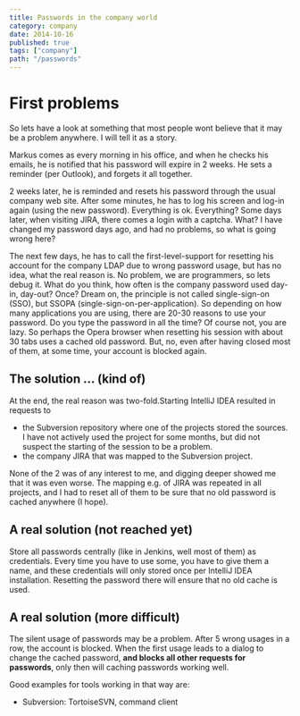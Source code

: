 ```yaml
---
title: Passwords in the company world
category: company
date: 2014-10-16
published: true
tags: ["company"]
path: "/passwords"
---
```


# First problems

So lets have a look at something that most people wont believe that it may be a problem anywhere. I will tell it as a story.

Markus comes as every morning in his office, and when he checks his emails, he is notified that his password will expire in 2 weeks. He sets a reminder (per Outlook), and forgets it all together.

2 weeks later, he is reminded and resets his password through the usual company web site. After some minutes, he has to log his screen and log-in again (using the new password). Everything is ok. Everything? Some days later, when visiting JIRA, there comes a login with a captcha. What? I have changed my password days ago, and had no problems, so what is going wrong here?

The next few days, he has to call the first-level-support for resetting his account for the company LDAP due to wrong password usage, but has no idea, what the real reason is. No problem, we are programmers, so lets debug it. What do you think, how often is the company password used day-in, day-out? Once? Dream on, the principle is not called single-sign-on (SSO), but SSOPA (single-sign-on-per-application). So depending on how many applications you are using, there are 20-30 reasons to use your password. Do you type the password in all the time? Of course not, you are lazy. So perhaps the Opera browser when resetting his session with about 30 tabs uses a cached old password. But, no, even after having closed most of them, at some time, your account is blocked again.

## The solution ... (kind of)

At the end, the real reason was two-fold.Starting IntelliJ IDEA resulted in requests to

* the Subversion repository where one of the projects stored the sources. I have not actively used the project for some months, but did not suspect the starting of the session to be a problem.
* the company JIRA that was mapped to the Subversion project.

None of the 2 was of any interest to me, and digging deeper showed me that it was even worse. The mapping e.g. of JIRA was repeated in all projects, and I had to reset all of them to be sure that no old password is cached anywhere (I hope). 

## A real solution (not reached yet)

Store all passwords centrally (like in Jenkins, well most of them) as credentials. Every time you have to use some, you have to give them a name, and these credentials will only stored once per IntelliJ IDEA installation. Resetting the password there will ensure that no old cache is used.

## A real solution (more difficult)

The silent usage of passwords may be a problem. After 5 wrong usages in a row, the account is blocked. When the first usage leads to a dialog to change the cached password, **and blocks all other requests for passwords**, only then will caching passwords working well.

Good examples for tools working in that way are:

* Subversion: TortoiseSVN, command client